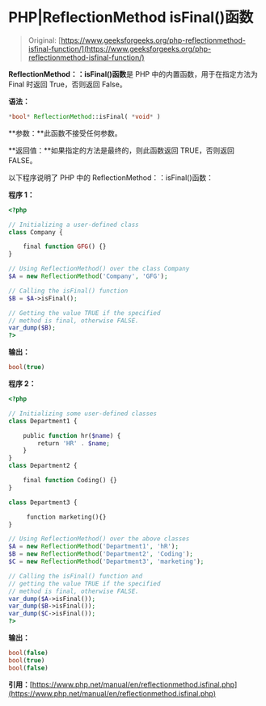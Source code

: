 # PHP|ReflectionMethod isFinal()函数

> Original: [https://www.geeksforgeeks.org/php-reflectionmethod-isfinal-function/](https://www.geeksforgeeks.org/php-reflectionmethod-isfinal-function/)

**ReflectionMethod：：isFinal()函数**是 PHP 中的内置函数，用于在指定方法为 Final 时返回 True，否则返回 False。

**语法：**

```php
*bool* ReflectionMethod::isFinal( *void* )
```

**参数：**此函数不接受任何参数。

**返回值：**如果指定的方法是最终的，则此函数返回 TRUE，否则返回 FALSE。

以下程序说明了 PHP 中的 ReflectionMethod：：isFinal()函数：

**程序 1：**

```php
<?php

// Initializing a user-defined class
class Company {

    final function GFG() {}
}

// Using ReflectionMethod() over the class Company
$A = new ReflectionMethod('Company', 'GFG');

// Calling the isFinal() function
$B = $A->isFinal();

// Getting the value TRUE if the specified
// method is final, otherwise FALSE.
var_dump($B);
?>
```

**输出：**

```php
bool(true)

```

**程序 2：**

```php
<?php

// Initializing some user-defined classes
class Department1 {

    public function hr($name) {
        return 'HR' . $name;
    }
}
class Department2 {

    final function Coding() {}
}

class Department3 {

     function marketing(){}
}

// Using ReflectionMethod() over the above classes
$A = new ReflectionMethod('Department1', 'hR');
$B = new ReflectionMethod('Department2', 'Coding');
$C = new ReflectionMethod('Department3', 'marketing');

// Calling the isFinal() function and 
// getting the value TRUE if the specified
// method is final, otherwise FALSE.
var_dump($A->isFinal());
var_dump($B->isFinal());
var_dump($C->isFinal());
?>
```

**输出：**

```php
bool(false)
bool(true)
bool(false)

```

**引用：**[https://www.php.net/manual/en/reflectionmethod.isfinal.php](https://www.php.net/manual/en/reflectionmethod.isfinal.php)